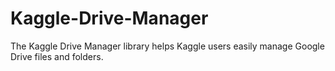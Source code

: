 # Kaggle-Drive-Manager
The Kaggle Drive Manager library helps Kaggle users easily manage Google Drive files and folders.
